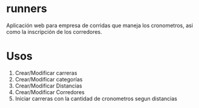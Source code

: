 # runners

Aplicación web para empresa de corridas que maneja los cronometros, asi como la inscripción de los corredores.

# Usos

1. Crear/Modificar carreras
2. Crear/Modificar categorías
3. Crear/Modificar Distancias
4. Crear/Modificar Corredores
5. Iniciar carreras con la cantidad de cronometros segun distancias
